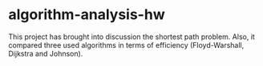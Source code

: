 # algorithm-analysis-hw
This project has brought into discussion the shortest path problem. Also, it compared three used algorithms in terms of efficiency (Floyd-Warshall, Dijkstra and Johnson).
